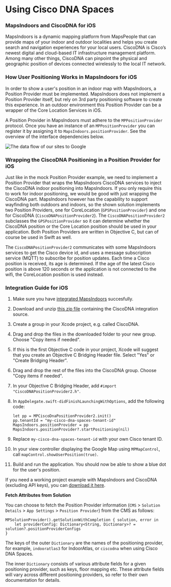 # Using Cisco DNA Spaces

### MapsIndoors and CiscoDNA for iOS[​](https://docs.mapsindoors.com/cisco-dna/#mapsindoors-and-ciscodna-for-ios-1) <a href="#mapsindoors-and-ciscodna-for-ios-1" id="mapsindoors-and-ciscodna-for-ios-1"></a>

MapsIndoors is a dynamic mapping platform from MapsPeople that can provide maps of your indoor and outdoor localities and helps you create search and navigation experiences for your local users. CiscoDNA is Cisco’s newest digital and cloud-based IT infrastructure management platform. Among many other things, CiscoDNA can pinpoint the physical and geographic position of devices connected wirelessly to the local IT network.

### How User Positioning Works in MapsIndoors for iOS[​](https://docs.mapsindoors.com/cisco-dna/#how-user-positioning-works-in-mapsindoors-for-ios-1) <a href="#how-user-positioning-works-in-mapsindoors-for-ios-1" id="how-user-positioning-works-in-mapsindoors-for-ios-1"></a>

In order to show a user's position in an indoor map with MapsIndoors, a Position Provider must be implemented. MapsIndoors does not implement a Position Provider itself, but rely on 3rd party positioning software to create this experience. In an outdoor environment this Position Provider can be a wrapper of the Core Location Services in iOS.

A Position Provider in MapsIndoors must adhere to the `MPPositionProvider` protocol. Once you have an instance of an `MPPositionProvider` you can register it by assigning it to `MapsIndoors.positionProvider`. See the overview of the interface dependencies below.

![The data flow of our sites to Google](https://docs.mapsindoors.com/img/map/positioning-diagram.png)

### Wrapping the CiscoDNA Positioning in a Position Provider for iOS[​](https://docs.mapsindoors.com/cisco-dna/#wrapping-the-ciscodna-positioning-in-a-position-provider-for-ios-1) <a href="#wrapping-the-ciscodna-positioning-in-a-position-provider-for-ios-1" id="wrapping-the-ciscodna-positioning-in-a-position-provider-for-ios-1"></a>

Just like in the mock Position Provider example, we need to implement a Position Provider that wraps the MapsIndoors CiscoDNA services to inject the CiscoDNA indoor positioning into MapsIndoors. If you only require this to work for indoor positioning, we would be good with just wrapping the CiscoDNA part. MapsIndoors however has the capability to support wayfinding both outdoors and indoors, so the shown solution implements two Position Providers, one for CoreLocation (`GPSPositionProvider`) and one for CiscoDNA (`CiscoDNAPositionProvider2`). The `CiscoDNAPositionProvider2` subclasses the `GPSPositionProvider` so it can determine whether the CiscoDNA position or the Core Location position should be used in your application. Both Position Providers are written in Objective C, but can of course be used in Swift as well.

The `CiscoDNAPositionProvider2` communicates with some MapsIndoors services to get the Cisco device id, and uses a message subscription service (MQTT) to subscribe for position updates. Each time a Cisco position is received, its age is determined. If the age of the latest Cisco position is above 120 seconds or the application is not connected to the wifi, the CoreLocation position is used instead.

### Integration Guide for iOS[​](https://docs.mapsindoors.com/cisco-dna/#integration-guide-for-ios-1) <a href="#integration-guide-for-ios-1" id="integration-guide-for-ios-1"></a>

1. Make sure you have [integrated MapsIndoors](https://docs.mapsindoors.com/cisco-dna/getting-started/ios) succesfully.
2. Download and unzip [this zip file](https://drive.google.com/file/d/1rbtB872NQ81m93xsxdzxA7gn8MtW1Ksl/view?usp=sharing) containing the CiscoDNA integration source.
3. Create a group in your Xcode project, e.g. called CiscoDNA.
4. Drag and drop the files in the downloaded folder to your new group. Choose "Copy items if needed".
5. If this is the first Objective C code in your project, Xcode will suggest that you create an Objective C Bridging Header file. Select "Yes" or "Create Bridging Header".
6. Drag and drop the rest of the files into the CiscoDNA group. Choose "Copy items if needed".
7. In your Objective C Bridging Header, add `#import "CiscoDNAPositionProvider2.h"`.
8.  In `AppDelegate.swift-didFinishLaunchingWithOptions`, add the following code:

    ```
    let pp = MPCiscoDnaPositionProvider2.init()
    pp.tenantId = "my-cisco-dna-spaces-tenant-id"
    MapsIndoors.positionProvider = pp
    MapsIndoors.positionProvider?.startPositioning(nil)
    ```
9. Replace `my-cisco-dna-spaces-tenant-id` with your own Cisco tenant ID.
10. In your view controller displaying the Google Map using `MPMapControl`, call `mapControl.showUserPosition(true)`.
11. Build and run the application. You should now be able to show a blue dot for the user's position.

If you need a working project example with MapsIndoors and CiscoDNA (excluding API keys), you can [download it here](https://drive.google.com/file/d/1nwsdaX0Hm6yaHm5S8JVgqYYb2S0Q4mnT/view?usp=sharing).

**Fetch Attributes from Solution**[**​**](https://docs.mapsindoors.com/cisco-dna/#fetch-attributes-from-solution-2)

You can choose to fetch the Position Provider information (`CMS` > `Solution Details` > `App Settings` > `Position Provider`) from the CMS as follows:

```
MPSolutionProvider().getSolutionWithCompletion { solution, error in
    let providerConfig: Dictionary<String, Dictionary>? = solution?.positionProviderConfigs
}
```

The keys of the outer `Dictionary` are the names of the positioning provider, for example, `indooratlas3` for IndoorAtlas, or `ciscodna` when using Cisco DNA Spaces.

The inner `Dictionary` consists of various attribute fields for a given positioning provider, such as keys, floor mapping etc. These attribute fields will vary across different positioning providers, so refer to their own documentation for details.
